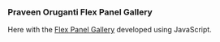 ### Praveen Oruganti Flex Panel Gallery

Here with the [Flex Panel Gallery](https://praveenorugantitech.github.io/praveenorugantitech-javascript/0_Projects/praveenorugantitech-flex-panel-gallery) developed using JavaScript.



